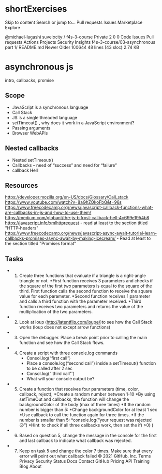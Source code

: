 # shortExercises
Skip to content
Search or jump to…
Pull requests
Issues
Marketplace
Explore
 
@michael-lugashi 
suvelocity
/
f4s-3-course
Private
2
0
0
Code
Issues
Pull requests
Actions
Projects
Security
Insights
f4s-3-course/03-asynchronous part 1/ README.md 
Newer           Older
 100644  48 lines (43 sloc)  2.74 KB
# asynchronous js
  intro, callbacks, promise

## Scope

* JavaScript is a synchronous language
* Call Stack   
* JS is a single threaded language
* setTimeout() , why does it work in a JavaScript environment?
* Passing arguments
* Browser WebAPIs
## Nested callbacks
* Nested setTimeout()
* Callbacks – need of “success” and need for “failure”
* callback Hell


## Resources

https://developer.mozilla.org/en-US/docs/Glossary/Call_stack
https://www.youtube.com/watch?v=8aGhZQkoFbQ&t=96s
https://www.freecodecamp.org/news/javascript-callback-functions-what-are-callbacks-in-js-and-how-to-use-them/
https://medium.com/globant/the-js-bifrost-callback-hell-4c699e1954b8
https://javascript.info/xmlhttprequest - read at least to the section titled "HTTP-headers"  
https://www.freecodecamp.org/news/javascript-async-await-tutorial-learn-callbacks-promises-async-await-by-making-icecream/ - Read at least to the section titled "Promises format"
## Tasks
* 1) Create three functions that evaluate if a triangle is a right-angle triangle or not.
	*First function receives 3 parameters and checks if the square of the first two parameters is equal to the square of the third.  First function calls the second function to receive the square value for each parameter.
	*Second function receives 1 parameter and calls a third function with the parameter received. 
	*Third function receives two parameters and returns the value of the multiplication of the two parameters. 
* 2) Look at loup (http://latentflip.com/loupe/)to see how the Call Stack works (loup does not except arrow functions)
* 3) Open the debugger. Place a break point prior to calling the main function and see how the Call Stack flows. 
* 4) Create a script with three console.log commands
		* Consol.log(“first call”)
		* Place a console.log(“second call”) inside a setTimeout() function to be called after 2 sec  
		* Consol.log(“ third call”`)
		* What will your console output be?
* 5) Create a function that receives four parameters (time, color, callback, reject);
		*Create a random number between 1-10
		*By using setTimeOut and callbacks, the function will change the backgroundColor of the body (max of three times)
		*If the random number is bigger than 5:
		*Change backgroundColor for at least 1 sec
		*Use callback to call the function again for three times.
		*If the number is smaller than 5:
		*console.log(“your request was rejected ☹”)
		*Hint: to check if all three callbacks work, then set the if(  >0) (
* 6) Based on question 5, change the message in the console for the first and last callback to indicate what callback was rejected.
* 7) Keep on task 5 and change the color 7 times. Make sure that every error will point out what callback failed
© 2021 GitHub, Inc.
Terms
Privacy
Security
Status
Docs
Contact GitHub
Pricing
API
Training
Blog
About
